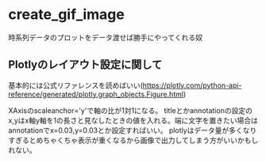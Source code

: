 # create_gif_image
時系列データのプロットをデータ渡せば勝手にやってくれる奴

## Plotlyのレイアウト設定に関して
基本的には公式リファレンスを読めばいい(https://plotly.com/python-api-reference/generated/plotly.graph_objects.Figure.html)

XAxisのscaleanchor='y'で軸の比が1対1になる。
titleとかannotationの設定のx,yはx軸y軸を1の長さと見なしたときの値を入れる。端に文字を置きたい場合はannotationでx=0.03,y=0.03とか設定すればいい。
plotlyはデータ量が多くなりすぎるとめちゃくちゃ表示が重くなるから画像で出力してしまう方がいいかもしれない。